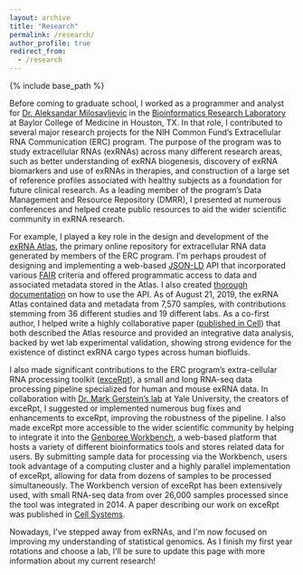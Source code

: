 ```yaml
---
layout: archive
title: "Research"
permalink: /research/
author_profile: true
redirect_from:
  - /research
---
```


{% include base_path %}

Before coming to graduate school, I worked as a programmer and analyst for [Dr. Aleksandar Milosavljevic](https://scholar.google.com/citations?hl=en&user=BjncDdoAAAAJ) in the [Bioinformatics Research Laboratory](http://genboree.org/site/bioinformatics_research_laboratory) at Baylor College of Medicine in Houston, TX. In that role, I contributed to several major research projects for the NIH Common Fund’s Extracellular RNA Communication (ERC) program. The purpose of the program was to study extracellular RNAs (exRNAs) across many different research areas, such as better understanding of exRNA biogenesis, discovery of exRNA biomarkers and use of exRNAs in therapies, and construction of a large set of reference profiles associated with healthy subjects as a foundation for future clinical research. As a leading member of the program’s Data Management and Resource Repository (DMRR), I presented at numerous conferences and helped create public resources to aid the wider scientific community in exRNA research.

For example, I played a key role in the design and development of the [exRNA Atlas](https://exrna-atlas.org), the primary online repository for extracellular RNA data generated by members of the ERC program. I'm perhaps proudest of designing and implementing a web-based [JSON-LD](https://json-ld.org/) API that incorporated various [FAIR](https://www.go-fair.org/fair-principles/) criteria and offered programmatic access to data and associated metadata stored in the Atlas. I also created [thorough documentation](https://exrna-atlas.docs.stoplight.io/) on how to use the API. As of August 21, 2019, the exRNA Atlas contained data and metadata from 7,570 samples, with contributions stemming from 36 different studies and 19 different labs. As a co-first author, I helped write a highly collaborative paper ([published in Cell](https://www.ncbi.nlm.nih.gov/pubmed/30951672)) that both described the Atlas resource and provided an integrative data analysis, backed by wet lab experimental validation, showing strong evidence for the existence of distinct exRNA cargo types across human biofluids.

I also made significant contributions to the ERC program’s extra-cellular RNA processing toolkit ([exceRpt](http://github.gersteinlab.org/exceRpt/)), a small and long RNA-seq data processing pipeline specialized for human and mouse exRNA data. In collaboration with [Dr. Mark Gerstein’s lab](http://www.gersteinlab.org/) at Yale University, the creators of exceRpt, I suggested or implemented numerous bug fixes and enhancements to exceRpt, improving the robustness of the pipeline. I also made exceRpt more accessible to the wider scientific community by helping to integrate it into the [Genboree Workbench](http://genboree.org/java-bin/workbench.jsp), a web-based platform that hosts a variety of different bioinformatics tools and stores related data for users. By submitting sample data for processing via the Workbench, users took advantage of a computing cluster and a highly parallel implementation of exceRpt, allowing for data from dozens of samples to be processed simultaneously. The Workbench version of exceRpt has been extensively used, with small RNA-seq data from over 26,000 samples processed since the tool was integrated in 2014. A paper describing our work on exceRpt was published in [Cell Systems](https://www.ncbi.nlm.nih.gov/pubmed/30956140).

Nowadays, I've stepped away from exRNAs, and I'm now focused on improving my understanding of statistical genomics. As I finish my first year rotations and choose a lab, I'll be sure to update this page with more information about my current research!
